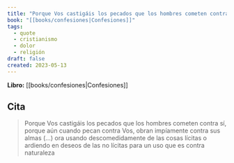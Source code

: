 ```yaml
---
title: "Porque Vos castigáis los pecados que los hombres cometen contra sí, porque aún c..."
book: "[[books/confesiones|Confesiones]]"
tags:
  - quote
  - cristianismo
  - dolor
  - religión
draft: false
created: 2023-05-13
---
```


**Libro:** [[books/confesiones|Confesiones]]

## Cita
> Porque Vos castigáis los pecados que los hombres cometen contra sí, porque aún cuando pecan contra Vos, obran impíamente contra sus almas (…) ora usando descomedidamente de las cosas lícitas o ardiendo en deseos de las no lícitas para un uso que es contra naturaleza
